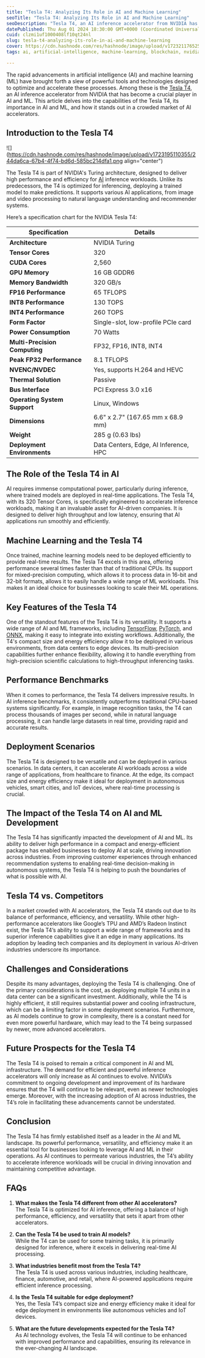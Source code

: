 ```yaml
---
title: "Tesla T4: Analyzing Its Role in AI and Machine Learning"
seoTitle: "Tesla T4: Analyzing Its Role in AI and Machine Learning"
seoDescription: "Tesla T4, an AI inference accelerator from NVIDIA has become a crucial player in AI and ML. This article delves into the capabilities of the Tesla T4,"
datePublished: Thu Aug 01 2024 18:30:00 GMT+0000 (Coordinated Universal Time)
cuid: clzmi1uf1000408lf10qt24nl
slug: tesla-t4-analyzing-its-role-in-ai-and-machine-learning
cover: https://cdn.hashnode.com/res/hashnode/image/upload/v1723211765257/7106c4d4-c01f-4527-8053-9ddcb362e370.png
tags: ai, artificial-intelligence, machine-learning, blockchain, nvidia, web3, gpu, decentralization, tesla, spheron

---
```


The rapid advancements in artificial intelligence (AI) and machine learning (ML) have brought forth a slew of powerful tools and technologies designed to optimize and accelerate these processes. Among these is the [Tesla T4](https://www.nvidia.com/en-in/data-center/tesla-t4/), an AI inference accelerator from NVIDIA that has become a crucial player in AI and ML. This article delves into the capabilities of the Tesla T4, its importance in AI and ML, and how it stands out in a crowded market of AI accelerators.

## **Introduction to the Tesla T4**

![](https://cdn.hashnode.com/res/hashnode/image/upload/v1723195110355/244da6ca-67b4-4f74-bd6d-585bc214dfa1.png align="center")

The Tesla T4 is part of NVIDIA's Turing architecture, designed to deliver high performance and efficiency for [AI](https://www.spheron.network/) inference workloads. Unlike its predecessors, the T4 is optimized for inferencing, deploying a trained model to make predictions. It supports various AI applications, from image and video processing to natural language understanding and recommender systems.

Here’s a specification chart for the NVIDIA Tesla T4:

| **Specification** | **Details** |
| --- | --- |
| **Architecture** | NVIDIA Turing |
| **Tensor Cores** | 320 |
| **CUDA Cores** | 2,560 |
| **GPU Memory** | 16 GB GDDR6 |
| **Memory Bandwidth** | 320 GB/s |
| **FP16 Performance** | 65 TFLOPS |
| **INT8 Performance** | 130 TOPS |
| **INT4 Performance** | 260 TOPS |
| **Form Factor** | Single-slot, low-profile PCIe card |
| **Power Consumption** | 70 Watts |
| **Multi-Precision Computing** | FP32, FP16, INT8, INT4 |
| **Peak FP32 Performance** | 8.1 TFLOPS |
| **NVENC/NVDEC** | Yes, supports H.264 and HEVC |
| **Thermal Solution** | Passive |
| **Bus Interface** | PCI Express 3.0 x16 |
| **Operating System Support** | Linux, Windows |
| **Dimensions** | 6.6" x 2.7" (167.65 mm x 68.9 mm) |
| **Weight** | 285 g (0.63 lbs) |
| **Deployment Environments** | Data Centers, Edge, AI Inference, HPC |

## **The Role of the Tesla T4 in AI**

AI requires immense computational power, particularly during inference, where trained models are deployed in real-time applications. The Tesla T4, with its 320 Tensor Cores, is specifically engineered to accelerate inference workloads, making it an invaluable asset for AI-driven companies. It is designed to deliver high throughput and low latency, ensuring that AI applications run smoothly and efficiently.

## **Machine Learning and the Tesla T4**

Once trained, machine learning models need to be deployed efficiently to provide real-time results. The Tesla T4 excels in this area, offering performance several times faster than that of traditional CPUs. Its support for mixed-precision computing, which allows it to process data in 16-bit and 32-bit formats, allows it to easily handle a wide range of ML workloads. This makes it an ideal choice for businesses looking to scale their ML operations.

## **Key Features of the Tesla T4**

One of the standout features of the Tesla T4 is its versatility. It supports a wide range of AI and ML frameworks, including [TensorFlow](https://www.tensorflow.org/), [PyTorch](https://pytorch.org/), and [ONNX](https://onnx.ai/), making it easy to integrate into existing workflows. Additionally, the T4's compact size and energy efficiency allow it to be deployed in various environments, from data centers to edge devices. Its multi-precision capabilities further enhance flexibility, allowing it to handle everything from high-precision scientific calculations to high-throughput inferencing tasks.

## **Performance Benchmarks**

When it comes to performance, the Tesla T4 delivers impressive results. In AI inference benchmarks, it consistently outperforms traditional CPU-based systems significantly. For example, in image recognition tasks, the T4 can process thousands of images per second, while in natural language processing, it can handle large datasets in real time, providing rapid and accurate results.

## **Deployment Scenarios**

The Tesla T4 is designed to be versatile and can be deployed in various scenarios. In data centers, it can accelerate AI workloads across a wide range of applications, from healthcare to finance. At the edge, its compact size and energy efficiency make it ideal for deployment in autonomous vehicles, smart cities, and IoT devices, where real-time processing is crucial.

## **The Impact of the Tesla T4 on AI and ML Development**

The Tesla T4 has significantly impacted the development of AI and ML. Its ability to deliver high performance in a compact and energy-efficient package has enabled businesses to deploy AI at scale, driving innovation across industries. From improving customer experiences through enhanced recommendation systems to enabling real-time decision-making in autonomous systems, the Tesla T4 is helping to push the boundaries of what is possible with AI.

## **Tesla T4 vs. Competitors**

In a market crowded with AI accelerators, the Tesla T4 stands out due to its balance of performance, efficiency, and versatility. While other high-performance accelerators like Google’s TPU and AMD’s Radeon Instinct exist, the Tesla T4’s ability to support a wide range of frameworks and its superior inference capabilities give it an edge in many applications. Its adoption by leading tech companies and its deployment in various AI-driven industries underscore its importance.

## **Challenges and Considerations**

Despite its many advantages, deploying the Tesla T4 is challenging. One of the primary considerations is the cost, as deploying multiple T4 units in a data center can be a significant investment. Additionally, while the T4 is highly efficient, it still requires substantial power and cooling infrastructure, which can be a limiting factor in some deployment scenarios. Furthermore, as AI models continue to grow in complexity, there is a constant need for even more powerful hardware, which may lead to the T4 being surpassed by newer, more advanced accelerators.

## **Future Prospects for the Tesla T4**

The Tesla T4 is poised to remain a critical component in AI and ML infrastructure. The demand for efficient and powerful inference accelerators will only increase as AI continues to evolve. NVIDIA’s commitment to ongoing development and improvement of its hardware ensures that the T4 will continue to be relevant, even as newer technologies emerge. Moreover, with the increasing adoption of AI across industries, the T4’s role in facilitating these advancements cannot be understated.

## **Conclusion**

The Tesla T4 has firmly established itself as a leader in the AI and ML landscape. Its powerful performance, versatility, and efficiency make it an essential tool for businesses looking to leverage AI and ML in their operations. As AI continues to permeate various industries, the T4’s ability to accelerate inference workloads will be crucial in driving innovation and maintaining competitive advantage.

## **FAQs**

1. **What makes the Tesla T4 different from other AI accelerators?**  
    The Tesla T4 is optimized for AI inference, offering a balance of high performance, efficiency, and versatility that sets it apart from other accelerators.
    
2. **Can the Tesla T4 be used to train AI models?**  
    While the T4 can be used for some training tasks, it is primarily designed for inference, where it excels in delivering real-time AI processing.
    
3. **What industries benefit most from the Tesla T4?**  
    The Tesla T4 is used across various industries, including healthcare, finance, automotive, and retail, where AI-powered applications require efficient inference processing.
    
4. **Is the Tesla T4 suitable for edge deployment?**  
    Yes, the Tesla T4’s compact size and energy efficiency make it ideal for edge deployment in environments like autonomous vehicles and IoT devices.
    
5. **What are the future developments expected for the Tesla T4?**  
    As AI technology evolves, the Tesla T4 will continue to be enhanced with improved performance and capabilities, ensuring its relevance in the ever-changing AI landscape.